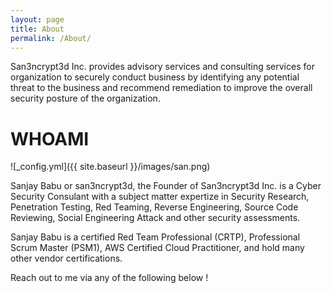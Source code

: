 ```yaml
---
layout: page
title: About
permalink: /About/
---
```



San3ncrypt3d Inc. provides advisory services and consulting services for organization to securely conduct business by identifying any potential threat to the business and recommend remediation to improve the overall security posture of the organization.  



# WHOAMI

![_config.yml]({{ site.baseurl }}/images/san.png)



Sanjay Babu or san3ncrypt3d, the Founder of San3ncrypt3d Inc. is a Cyber Security Consulant with a subject matter expertize in Security Research, Penetration Testing, Red Teaming, Reverse Engineering, Source Code Reviewing, Social Engineering Attack and other security assessments.

Sanjay Babu is a certified Red Team Professional (CRTP), Professional Scrum Master (PSM1), AWS Certified Cloud Practitioner, and hold many other vendor certifications.




Reach out to me via any of the following below !
